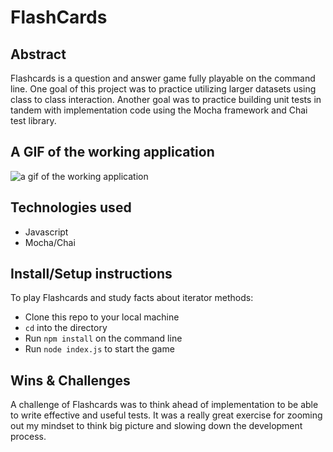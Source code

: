 # FlashCards 


## Abstract

Flashcards is a question and answer game fully playable on the command line. One goal of this project was to practice utilizing larger datasets using class to class interaction. Another goal was to practice building unit tests in tandem with implementation code using the Mocha framework and Chai test library.


## A GIF of the working application

![a gif of the working application](https://media.giphy.com/media/GoVmScQMEndqLzaTSA/giphy.gif)

## Technologies used

- Javascript
- Mocha/Chai

## Install/Setup instructions

To play Flashcards and study facts about iterator methods:
- Clone this repo to your local machine
- `cd` into the directory
- Run `npm install` on the command line
- Run `node index.js` to start the game


## Wins & Challenges

A challenge of Flashcards was to think ahead of implementation to be able to write effective and useful tests. It was a really great exercise for zooming out my mindset to think big picture and slowing down the development process. 







